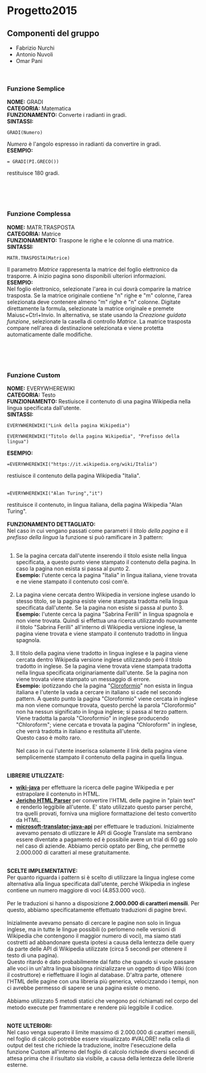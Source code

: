 # Progetto2015

## Componenti del gruppo
* Fabrizio Nurchi
* Antonio Nuvoli
* Omar Pani

<br>

### Funzione Semplice
**NOME:** GRADI <br>
**CATEGORIA:** Matematica <br>
**FUNZIONAMENTO:** Converte i radianti in gradi. <br>
**SINTASSI:**  <br>
```
GRADI(Numero)
```
*Numero* è l'angolo espresso in radianti da convertire in gradi. <br>
**ESEMPIO:**
```
= GRADI(PI.GRECO())
``` 
restituisce 180 gradi.

<br><br><br>

### Funzione Complessa
**NOME:** MATR.TRASPOSTA <br>
**CATEGORIA:** Matrice <br>
**FUNZIONAMENTO:** Traspone le righe e le colonne di una matrice. <br>
**SINTASSI:** <br>
```
MATR.TRASPOSTA(Matrice)
```
Il parametro *Matrice* rappresenta la matrice del foglio elettronico da trasporre.
A inizio pagina sono disponibili ulteriori informazioni. <br>
**ESEMPIO:** <br>
Nel foglio elettronico, selezionate l'area in cui dovrà comparire la matrice trasposta. Se la matrice originale contiene "n" righe e "m" colonne, l'area selezionata deve contenere almeno "m" righe e "n" colonne. Digitate direttamente la formula, selezionate la matrice originale e premete Maiusc+Ctrl+Invio. In alternativa, se state usando la *Creazione guidata funzione*, selezionate la casella di controllo *Matrice*. La matrice trasposta compare nell'area di destinazione selezionata e viene protetta automaticamente dalle modifiche.

<br><br><br>

### Funzione Custom
**NOME:** EVERYWHEREWIKI <br>
**CATEGORIA:** Testo <br>
**FUNZIONAMENTO:** Restiuisce il contenuto di una pagina Wikipedia nella lingua specificata dall'utente. <br>
**SINTASSI:** <br>
```
EVERYWHEREWIKI("Link della pagina Wikipedia")
``` 
```
EVERYWHEREWIKI("Titolo della pagina Wikipedia", "Prefisso della lingua")
``` 
**ESEMPIO:** <br>
```
=EVERYWHEREWIKI("https://it.wikipedia.org/wiki/Italia")
``` 
restiuisce il contenuto della pagina Wikipedia "Italia". <br><br>
```
=EVERYWHEREWIKI("Alan Turing","it")
``` 
restituisce il contenuto, in lingua italiana, della pagina Wikipedia "Alan Turing". <br><br>
**FUNZIONAMENTO DETTAGLIATO:** <br>
Nel caso in cui vengano passati come parametri il *titolo della pagina* e il *prefisso della lingua* la funzione si può ramificare in 3 pattern: <br><br>
1. Se la pagina cercata dall'utente inserendo il titolo esiste nella lingua specificata, a questo punto viene stampato il contenuto della pagina. In caso la pagina non esista si passa al punto 2.<br>
**Esempio:** l'utente cerca la pagina "Italia" in lingua italiana, viene trovata e ne viene stampato il contenuto così com'è. <br><br>
2. La pagina viene cercata dentro Wikipedia in versione inglese usando lo stesso titolo, se la pagina esiste viene stampata tradotta nella lingua specificata dall'utente. Se la pagina non esiste si passa al punto 3.<br>
**Esempio:** l'utente cerca la pagina "Sabrina Ferilli" in lingua spagnola e non viene trovata. Quindi si effettua una ricerca utilizzando nuovamente il titolo "Sabrina Ferilli" all'interno di Wikipedia versione inglese, la pagina viene trovata e viene stampato il contenuto tradotto in lingua spagnola. <br><br>
3. Il titolo della pagina viene tradotto in lingua inglese e la pagina viene cercata dentro Wikipedia versione inglese utilizzando però il titolo tradotto in inglese. Se la pagina viene trovata viene stampata tradotta nella lingua specificata originariamente dall'utente. Se la pagina non viene trovata viene stampato un messaggio di errore. <br>
**Esempio:** ipotizzando che la pagina "[Cloroformio](https://it.wikipedia.org/wiki/Cloroformio)" non esista in lingua italiana e l'utente la vada a cercare in italiano si cade nel secondo pattern. A questo punto la pagina "Cloroformio" viene cercata in inglese ma non viene comunque trovata, questo perché la parola "Cloroformio" non ha nessun significato in lingua inglese; si passa al terzo pattern. Viene tradotta la parola "Cloroformio" in inglese producendo "Chloroform"; viene cercata e trovata la pagina "Chloroform" in inglese, che verrà tradotta in italiano e restituita all'utente. <br>
Questo caso è molto raro. <br><br>
Nel caso in cui l'utente inserisca solamente il link della pagina viene semplicemente stampato il contenuto della pagina in quella lingua. <br><br>

**LIBRERIE UTILIZZATE:** <br>
* [**wiki-java**](https://github.com/mer-c/wiki-java) per effettuare la ricerca delle pagine Wikipedia e per estrapolare il contenuto in HTML.
* [**Jericho HTML Parser**](http://jericho.htmlparser.net/docs/index.html) per convertire l'HTML delle pagine in "plain text" e renderlo leggibile all'utente. E' stato utilizzato questo parser perché, tra quelli provati, forniva una migliore formattazione del testo convertito da HTML.
* [**microsoft-translator-java-api**](https://github.com/boatmeme/microsoft-translator-java-api) per effettuare le traduzioni. Inizialmente avevamo pensato di utlizzare le API di Google Translate ma sembrano essere diventate a pagamento ed è possibile avere un trial di 60 gg solo nel caso di aziende. Abbiamo perciò optato per Bing, che permette 2.000.000 di caratteri al mese gratuitamente. <br><br>

**SCELTE IMPLEMENTATIVE:** <br>
Per quanto riguarda i pattern si è scelto di utilizzare la lingua inglese come alternativa alla lingua specificata dall'utente, perché Wikipedia in inglese contiene un numero maggiore di voci (4.853.000 voci).<br><br>
Per le traduzioni si hanno a disposizione **2.000.000 di caratteri mensili**. Per questo, abbiamo specificatamente effettuato traduzioni di pagine brevi. <br><br>
Inizialmente avevamo pensato di cercare le pagine non solo in lingua inglese, ma in tutte le lingue possibili (o perlomeno nelle versioni di Wikipedia che contengono il maggior numero di voci), ma siamo stati costretti ad abbandonare questa ipotesi a causa della lentezza delle query da parte delle API di Wikipedia utilizzate (circa 5 secondi per ottenere il testo di una pagina).<br> Questo ritardo è dato probabilmente dal fatto che quando si vuole passare alle voci in un'altra lingua bisogna rinizializzare un oggetto di tipo Wiki (con il costruttore) e rieffettuare il login al database. D'altra parte, ottenere l'HTML delle pagine con una libreria più generica, velocizzando i tempi, non ci avrebbe permesso di sapere se una pagina esiste o meno. <br><br>
Abbiamo utilizzato 5 metodi statici che vengono poi richiamati nel corpo del metodo execute per frammentare e rendere più leggibile il codice. <br><br>

**NOTE ULTERIORI:**<br>
Nel caso venga superato il limite massimo di 2.000.000 di caratteri mensili, nel foglio di calcolo potrebbe essere visualizzato #VALORE! nella cella di output del test che richiede la traduzione, inoltre l'esecuzione della funzione Custom all'interno del foglio di calcolo richiede diversi secondi di attesa prima che il risultato sia visibile, a causa della lentezza delle librerie esterne.
